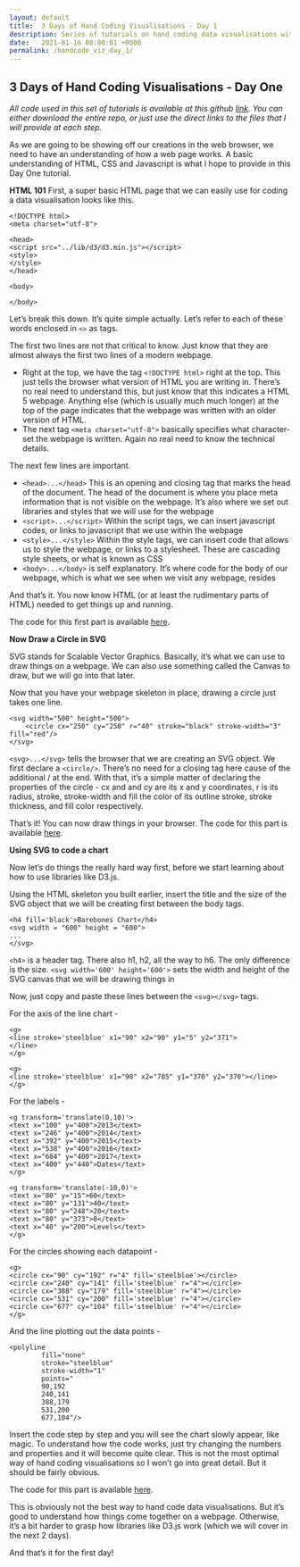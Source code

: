 ```yaml
---
layout: default
title:  3 Days of Hand Coding Visualisations - Day 1
description: Series of tutorials on hand coding data visualisations with Javascript and D3.js
date:   2021-01-16 00:00:01 +0000
permalink: /handcode_viz_day_1/
---
```


## 3 Days of Hand Coding Visualisations - Day One


_All code used in this set of tutorials is available at this github [link][1]. You can either download the entire repo, or just use the direct links to the files that I will provide at each step._

As we are going to be showing off our creations in the web browser, we need to have an understanding of how a web page works. A basic understanding of HTML, CSS and Javascript is what I hope to provide in this Day One tutorial.

**HTML 101**
First, a super basic HTML page that we can easily use for coding a data visualisation looks like this.
```
<!DOCTYPE html>
<meta charset="utf-8">

<head>
<script src="../lib/d3/d3.min.js"></script>
<style>
</style>
</head>

<body>

</body>
```
Let’s break this down. It’s quite simple actually. Let’s refer to each of these words enclosed in `<>` as tags.

The first two lines are not that critical to know. Just know that they are almost always the first two lines of a modern webpage.
- Right at the top, we have the tag `<!DOCTYPE html>` right at the top. This just tells the browser what version of HTML you are writing in. There’s no real need to understand this, but just know that this indicates a HTML 5 webpage. Anything else (which is usually much much longer) at the top of the page indicates that the webpage was written with an older version of HTML.
- The next tag `<meta charset="utf-8">` basically specifies what character-set the webpage is written. Again no real need to know the technical details.

The next few lines are important.
- `<head>...</head>` This is an opening and closing tag that marks the head of the document. The head of the document is where you place meta information that is not visible on the webpage. It’s also where we set out libraries and styles that we will use for the webpage
- `<script>...</script>` Within the script tags, we can insert javascript codes, or links to javascript that we use within the webpage
- `<style>...</style>` Within the style tags, we can insert code that allows us to style the webpage, or links to a stylesheet. These are cascading style sheets, or what is known as CSS
- `<body>...</body>` is self explanatory. It’s where code for the body of our webpage, which is what we see when we visit any webpage, resides

And that’s it. You now know HTML (or at least the rudimentary parts of HTML) needed to get things up and running.

The code for this first part is available [here][2].

**Now Draw a Circle in SVG**

SVG stands for Scalable Vector Graphics. Basically, it’s what we can use to draw things on a webpage. We can also use something called the Canvas to draw, but we will go into that later.

Now that you have your webpage skeleton in place, drawing a circle just takes one line.
```
<svg width="500" height="500">
	<circle cx="250" cy="250" r="40" stroke="black" stroke-width="3" fill="red"/>
</svg>
```
`<svg>...</svg>` tells the browser that we are creating an SVG object. We first declare a `<circle/>`. There’s no need for a closing tag here cause of the additional / at the end. With that, it’s a simple matter of declaring the properties of the circle - cx and and cy are its x and y coordinates, r is its radius, stroke, stroke-width and fill the color of its outline stroke, stroke thickness, and fill color respectively.

That’s it! You can now draw things in your browser. The code for this part is available [here][3]. 

**Using SVG to code a chart**

Now let’s do things the really hard way first, before we start learning about how to use libraries like D3.js.

Using the HTML skeleton you built earlier, insert the title and the size of the SVG object that we will be creating first between the body tags.
```
<h4 fill='black'>Barebones Chart</h4>
<svg width = "600" height = "600">
...
</svg>
```
`<h4>` is a header tag. There also h1, h2, all the way to h6. The only difference is the size. `<svg width='600' height='600'>` sets the width and height of the SVG canvas that we will be drawing things in 
 
Now, just copy and paste these lines between the `<svg></svg>` tags. 

For the axis of the line chart -
```
<g>
<line stroke='steelblue' x1="90" x2="90" y1="5" y2="371">
</line>
</g>

<g>
<line stroke='steelblue' x1="90" x2="705" y1="370" y2="370"></line>
</g>
```

For the labels - 
```
<g transform='translate(0,10)'>
<text x="100" y="400">2013</text>
<text x="246" y="400">2014</text>
<text x="392" y="400">2015</text>
<text x="538" y="400">2016</text>
<text x="684" y="400">2017</text>
<text x="400" y="440">Dates</text>
</g>

<g transform='translate(-10,0)'>
<text x="80" y="15">60</text>
<text x="80" y="131">40</text>
<text x="80" y="248">20</text>
<text x="80" y="373">0</text>
<text x="40" y="200">Levels</text>
</g>
```

For the circles showing each datapoint -
```
<g>
<circle cx="90" cy="192" r="4" fill='steelblue'></circle>
<circle cx="240" cy="141" fill='steelblue' r="4"></circle>
<circle cx="388" cy="179" fill='steelblue' r="4"></circle>
<circle cx="531" cy="200" fill='steelblue' r="4"></circle>
<circle cx="677" cy="104" fill='steelblue' r="4"></circle>
</g>
```

And the line plotting out the data points -
```
<polyline
		fill="none"
		stroke="steelblue"
		stroke-width="1"
		points="
		90,192
		240,141
		388,179
		531,200
		677,104"/>
```

Insert the code step by step and you will see the chart slowly appear, like magic. To understand how the code works, just try changing the numbers and properties and it will become quite clear. This is not the most optimal way of hand coding visualisations so I won’t go into great detail. But it should be fairly obvious.

The code for this part is available [here][4]. 

This is obviously not the best way to hand code data visualisations. But it’s good to understand how things come together on a webpage. Otherwise, it’s a bit harder to grasp how libraries like D3.js work (which we will cover in the next 2 days).

And that’s it for the first day!

[1]:	https://github.com/playgrdstar/handcoding_viz
[2]:	https://github.com/playgrdstar/handcoding_viz/blob/master/src/one.html
[3]:	https://github.com/playgrdstar/handcoding_viz/blob/master/src/one_ans.html
[4]:	https://github.com/playgrdstar/handcoding_viz/blob/master/src/two.html